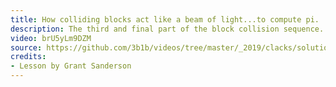 ```yaml
---
title: How colliding blocks act like a beam of light...to compute pi.
description: The third and final part of the block collision sequence.
video: brU5yLm9DZM
source: https://github.com/3b1b/videos/tree/master/_2019/clacks/solution2
credits:
- Lesson by Grant Sanderson
---
```

